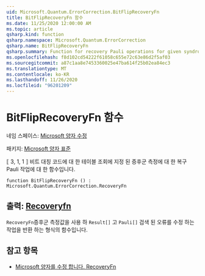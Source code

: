 ```yaml
---
uid: Microsoft.Quantum.ErrorCorrection.BitFlipRecoveryFn
title: BitFlipRecoveryFn 함수
ms.date: 11/25/2020 12:00:00 AM
ms.topic: article
qsharp.kind: function
qsharp.namespace: Microsoft.Quantum.ErrorCorrection
qsharp.name: BitFlipRecoveryFn
qsharp.summary: Function for recovery Pauli operations for given syndrome measurement by table lookup for the ⟦3, 1, 1⟧ bit flip code.
ms.openlocfilehash: f8d102cd54222f61058c655e72c63e86d2f5af03
ms.sourcegitcommit: a87c1aa8e7453360025e47ba614f25b02ea84ec3
ms.translationtype: MT
ms.contentlocale: ko-KR
ms.lasthandoff: 11/26/2020
ms.locfileid: "96201209"
---
```

# <a name="bitfliprecoveryfn-function"></a>BitFlipRecoveryFn 함수

네임 스페이스: [Microsoft 양자 수정](xref:Microsoft.Quantum.ErrorCorrection)

패키지: [Microsoft 양자 표준](https://nuget.org/packages/Microsoft.Quantum.Standard)


⟦ 3, 1, 1 ⟧ 비트 대칭 코드에 대 한 테이블 조회에 지정 된 증후군 측정에 대 한 복구 Pauli 작업에 대 한 함수입니다.

```qsharp
function BitFlipRecoveryFn () : Microsoft.Quantum.ErrorCorrection.RecoveryFn
```


## <a name="output--recoveryfn"></a>출력: [Recoveryfn](xref:Microsoft.Quantum.ErrorCorrection.RecoveryFn)

`RecoveryFn`증후군 측정값을 사용 하 `Result[]` 고 `Pauli[]` 검색 된 오류를 수정 하는 작업을 반환 하는 형식의 함수입니다.

## <a name="see-also"></a>참고 항목

- [Microsoft 양자를 수정 합니다. RecoveryFn](xref:Microsoft.Quantum.ErrorCorrection.RecoveryFn)